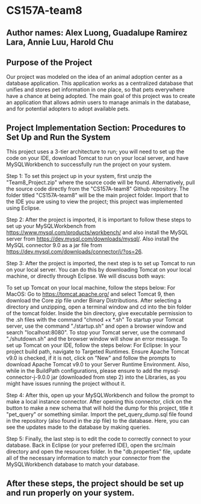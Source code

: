# CS157A-team8

## Author names: Alex Luong, Guadalupe Ramirez Lara, Annie Luu, Harold Chu

## Purpose of the Project
Our project was modeled on the idea of an animal adoption center as a database application. This application works as a centralized database that unifies and stores pet information in one place, so that pets everywhere have a chance at being adopted. The main goal of this project was to create an application that allows admin users to manage animals in the database, and for potential adopters to adopt available pets.

## Project Implementation Section: Procedures to Set Up and Run the System
This project uses a 3-tier architecture to run; you will need to set up the code on your IDE, download Tomcat to run on your local server, and have MySQLWorkbench to successfully run the project on your system.

Step 1: To set this project up in your system, first unzip the "Team8_Project.zip" where the source code will be found. Alternatively, pull the source code directly from the "CS157A-team8" Github repository. The folder titled "CS157A-team8" will be the main project folder. Import that to the IDE you are using to view the project; this project was implemented using Eclipse.

Step 2: After the project is imported, it is important to follow these steps to set up your MySQLWorkbench from https://www.mysql.com/products/workbench/ and also install the MySQL server from https://dev.mysql.com/downloads/mysql/. Also install the MySQL connector 9.0 as a jar file from https://dev.mysql.com/downloads/connector/j/?os=26.

Step 3: After the project is imported, the next step is to set up Tomcat to run on your local server. You can do this by downloading Tomcat on your local machine, or directly through Eclipse. We will discuss both ways:

To set up Tomcat on your local machine, follow the steps below:
For MacOS: Go to https://tomcat.apache.org/ and select Tomcat 9, then download the Core zip file under Binary Distributions. After selecting a directory and unzipping, open a terminal window and cd into the bin folder of the tomcat folder. Inside the bin directory, give executable permission to the .sh files with the command "chmod +x *.sh" To startup your Tomcat server, use the command "./startup.sh" and open a browser window and search "localhost:8080". To stop your Tomcat server, use the command "./shutdown.sh" and the browser window will show an error message.
To set up Tomcat on your IDE, follow the steps below: For Eclipse: In your project build path, navigate to Targeted Runtimes. Ensure Apache Tomcat v9.0 is checked, if it is not, click on "New" and follow the prompts to download Apache Tomcat v9.0 to your Server Runtime Environment. Also, while in the BuildPath configurations, please ensure to add the mysql-connector-j-9.0.0 jar (downloaded from step 2) into the Libraries, as you might have issues running the project without it.

Step 4: After this, open up your MySQLWorkbench and follow the prompt to make a local instance connector. After opening this connector, click on the button to make a new schema that will hold the dump for this project, title it "pet_query" or something similar. Import the pet_query_dump.sql file found in the repository (also found in the zip file) to the database. Here, you can see the updates made to the database by making queries.

Step 5: Finally, the last step is to edit the code to correctly connect to your database. Back in Eclipse (or your preferred IDE), open the src/main directory and open the resources folder. In the "db.properties" file, update all of the necessary information to match your connector from the MySQLWorkbench database to match your database.

## After these steps, the project should be set up and run properly on your system.